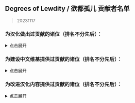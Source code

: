 ## Degrees of Lewdity / 欲都孤儿 贡献者名单
> 20231117
### 为汉化做出过贡献的诸位（排名不分先后）：
<details>
<summary>点击展开</summary>

- CountsC(COUNTC)
- wangba12345(31769636)
- Na2OF4
- kinshisan(菌丝)
- USS-Corvan(Corvan)
- YoumuKon(YoumuKon)
- MOm0M(MOM0M)
- xiaojiZack
- infinitylose(天玄)
- polarmail(智)
- aflbdmp
- 730891196longaotian(阿雨🌧)
- soupdumpling420
- Peri-Yao
- KNKswn
- yueeeuan(薄荷奶兔)
- AnselCl(Quintillus)
- Gamez4Alpaca
- lynchYANG
- Tgdgg(糖包)
- Umineko233(UMINEKO)
- xiawu240(妖魔鬼怪快离开⭐)
- Kagamine-Rinrin(Kagamine_Lilly)
- qlyxqlyx(阿泠)
- sqbsayori
- Saltedfish1g
- 0Mr-Wolf0
- waveyl(wave)
- TMChao(芥末篮子)
- NNann1111
- minami29(minami)
- spaghetti-22
- MorLen-molan
- wuruoxi(Elf King)
- Khaos423(Mr.Lamb)
- vilandsea
- REI0909(怜)
- chary0079
- 27844
- chazi152
- drugl007
- Bl-XY(噬星鸽)
- panzian0212
- CytP-code
- PIKACA2221
- HamTario0337
- Airiowo6181(Airi_owo)
- CH3CHClCOOCH2CH3(Yugoslavia)
- wmyouff
- CyanAngle(魔女不会魔法)
- fower151
- maxnb233
- KPTKJC
- NumberSir(Number_Sir)
- FourtyThree413
- Pingu12657
- Violetahere
- rpk391
- Crow153
- OracleMystic
- Ramiel-s
- Aeserchengzi
- Agreous
- XDCirno9
- CharnelKan
- Barkatze
- yifan010
- Flos0310
- Clarlfy
- amekachan
- 127inch
- cphxj123(北极星)
- white-rice94
- Mizunotsuki
- saria177(泥岩的狗)
- WARMASTER-LEAns
- zxaxxc
- cat5230(彭猫猫)
- xLuckTlyer
- tiankong-sky
- ZerxZ(深淵の鴿子)
- CKRainbow(CKRainbow)
- mao0316
- ynoppony
- chenshifu1145
- luoyilate(洛拉姆斯)
- x635(狗墩子)
- ZL-XT(ZLZXT)
- DarkWimd
- bfwqzj
- SatoriKochiya
- VincentHDLee(V)
- touttie
- XiangQixing(启星)
- 0-V-O
- szbenyx(test)
- Noirou(I.R.S.A.R)
- SilverSturgeon(银鲟鱼)
- pangbaibai27(pangb)
- Chougaliott(蔻加chouga)
- Messiahyurika0717(蓝洋雨)
- gagadog
- 2113693481(G4466)
- Lemonadestars(柠檬水)
- NiuTuran(辰未)
- onefrogxx
- Lynndaisy
- k9563461(Dorothy79)
- Albedoui
- PlutoShu2530
- dya3506(dya3506)
- acizaa(Dreaming)
- BiologyRainbow
- Blakuout
- PrunusSerrulata(PrunusSerrulata)
- Byuzh(白羽之花)
- und3rgr0vvth
- YineR0v0(YineR)
- Maenoko(Mae)
- Liano-28
- Future-R(未来)
- ORANGEEMF(华夫饼)
- Abreadpuppy
- ApostateJulian(ApostateJulian)
- Stvech
- geilian
- MuCL2023(良衣)
- InvBlaze(Sonar.)
- Chunolate(清睢Clate)
- miyako4828(miyako4828)
- qwedc001(Eric Guo)
- Nana027777777(骨头便当)
- omvjro(+++嫉妒)
- Weinear
- yizesha
- vvkbbg
- Urped
- ClameCyrus
- edabchann(edab)
- catdexe(Mamon)
- StressfulGlenn
- A-kia
- CheungJY
- CherubKuar
- Smiling0Potato(Smiling Potato)
- gn02994106(Ruby)

</details>

### 为建设中文维基提供过贡献的诸位（排名不分先后）：
<details>
<summary>点击展开</summary>

- +++嫉妒
- 1344535564qwa
- 15727557402zy
- 404bk
- A11216266
- Abcd0715
- Aiklai
- Aither
- Alouette
- Artemismitty12321
- Biantai456123
- Chiangchiang
- Cindy531824
- Deer
- DestroyerS
- DmsHunk
- Dr.Benzin
- DynamicPageList3 extension
- Estella Clockwork
- F82731848
- Fgftgh
- Flammis023
- Fox hezi02
- GraySparrow
- Gurgle
- HanedaToMo
- Hiroko
- Iijjj
- K2496745900
- Khaos423
- Kinvinyl
- KylarLoveLoveLove
- Ladiangory
- Liuyu1122
- Lukute
- MOW0
- Maidlinmo
- Marsz413
- Mathevellae
- MediaWiki default
- Meguri
- Mian rouge
- Miyako4828
- Momo(afk)
- MoonSa
- Morgas
- Number Sir
- Orchid712
- PONTIFEXJULIAN
- Plm
- PolarisLin
- PrunusSerrulata
- Qing Jue
- Redesilow
- Rhine
- Rhy-cea
- RobinSuKi
- RonseThurro
- S0870217
- Shaun
- Shuangyuanland
- Sigmoni
- SoraL
- SpispsW
- Star1825
- Tlyer
- Touched
- Vampile
- WT4D
- WhiteSprite
- Wit-prophet
- Wutiaomiao
- Www3077665332
- XSabes
- Ximena520
- Ycy.
- Yukki
- Yuyu-o
- 什么也不会
- 伊斯
- 佘临
- 六黄
- 卢本伟
- 哈哈哈
- 地下室
- 夜牧
- 小学生
- 崇宫白狼
- 惊恐地凝视
- 慈
- 方糖于杯中回转
- 柳
- 沈
- 狗子
- 琊樂
- 羽蝶蝶
- 翔子
- 菜地里的大白菜
- 西里斯小店
- 轻语的风
- 阿利森沃桑
- 霜蓝梦凝
- 音银

</details>

### 为改进汉化内容提供过贡献的诸位（排名不分先后）：
<details>
<summary>点击展开</summary>

- nagato19981008
- yuban01652
- knepts
- 4567569
- Zior2107
- XonlookerX
- Raven-233486
- hedynn
- HanFengRuYue
- chair4500
- MC-Qim
- FrostNova67204
- Lanyilane
- PrunusSerrulata
- HanHan3z
- FrShepherd
- w1847766036
- cybergeekboy
- 1235789gzy1
- ParticleG
- Tobba-13
- 77676zero
- aliya2333
- Eleus7
- Imokodesu
- Kaitwolf
- bb7355608
- Dahuludemaomi
- status102
- 2077930253
- KaranoAkira
- EndlessNull
- xzhxtl
- fengqilantian
- Hankiebutter
- Aliceven
- TheLostAlice
- NumberSir
- 0423allenallen
- longlongint
- francescahsu
- dambakana
- caotiyu
- unins000
- ShiroArashi
- inchei
- 2805671972
- WinterL
- WhiteCloud0106
- 117xxx
- Benotasheep
- kklovehh
- ChenqianZhang
- mzji
- trlaitioer
- hyakuyamikaera
- MarieilS
- HotoCocoaco
- sgsfz
- Neeeo26
- Lyoko-Jeremie
- whosthegi
- Zeta1002
- Grizel4
- haitun202
- orchid712
- Akizuki1529
- reibu
- IzIzuu
- yatounoneko
- kusadact
- eltociear
- Zero20000
- Xiamufeng-0828
- Yeddaa
- salagadoola
- OpheliaSH
- thatskysze
- 15x3
- kaze-0
- 46ZSLSLO6
- ultrakgh
- ann049
- shanmujiuya
- Khaos423
- Clara174
- HSSkyBoy
- Shio84587
- Cambarila
- begentle2662
- XyMinxin
- qb0071011
- search7
- Dr-lian
- lzl1lzl
- ripplelin
- mengyuxiangsui
- NormanDSG
- Meow0x7E
- Gularo
- whangb11
- zmh007007
- slvai13
- ducklord50
- czjz97
- arottenpen
- sturnu3

</details>